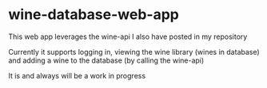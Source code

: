 
# wine-database-web-app

This web app leverages the wine-api I also have posted in my repository

Currently it supports logging in, viewing the wine library (wines in database) and adding a wine to the database (by calling the wine-api)

It is and always will be a work in progress
